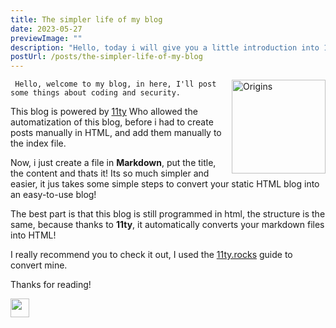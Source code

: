 ```yaml
---
title: The simpler life of my blog
date: 2023-05-27
previewImage: ""
description: "Hello, today i will give you a little introduction into 11ty. "
postUrl: /posts/the-simpler-life-of-my-blog
---
```

<img src="/images/uploads/2023/11ty.png " alt="Origins" height="150px" style="float: right; margin-left: 10px;">
     
     Hello, welcome to my blog, in here, I'll post some things about coding and security. 

 This blog is powered by [11ty](https://11ty.dev) Who allowed the automatization of this blog, before i had  to create posts manually in HTML, and add them manually to the index file.

Now, i just create a file in **Markdown**, put the title, the content and thats it! Its so much simpler and easier, it jus takes some simple steps to convert your static HTML blog into an easy-to-use blog!

   The best part is that this blog is still programmed in html, the structure is the same, because thanks to **11ty**, it automatically converts your markdown files into HTML!

I really recommend you to check it out, I used the [11ty.rocks](https://11ty.rocks) guide to convert mine.
    
Thanks for reading! 

   <img src="/images/Signature.svg" height="30">

```

```